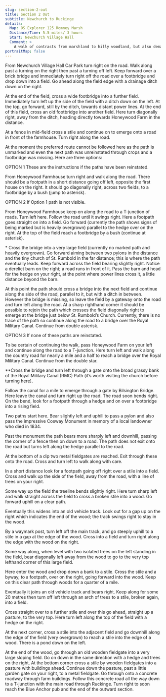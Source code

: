 ```yaml
---
slug: section-2-out
title: Section 2 Out
subtitle: Newchurch to Ruckinge
details:
  Map: OS Explorer 125 Romney Marsh
  Distance/Time: 5.5 miles/ 3 hours
  Start: Newchurch Village Hall
  Comment: >
    A walk of contrasts from marshland to hilly woodland, but also demanding moments with poor stiles and paths not reinstated through growing crops. At the time of walking there were paths that were not evident on the ground. Three options are given to make the walk possible. Hopefully the situation will have improved. Enjoy the charming St. Rumwold's Church, the Royal Military Canal, plus excellent views of the marsh and the Cosway Monument.
portraitMap: false
---
```

From Newchurch Village Hall Car Park turn right on the road. Walk along past a turning on the right then past a turning off left. Keep forward over a brick bridge and immediately turn right off the road over a footbridge and drop down into a field. Go ahead along the field edge with a drainage ditch down on the right.

At the end of the field, cross a wide footbridge into a further field. Immediately turn left up the side of the field with a ditch down on the left. At the top, go forward, still by the ditch, towards distant power lines. At the end of this field, cross an old footbridge into another field. Here turn diagonally right, away from the ditch, heading directly towards Honeywood Farm in the distance.

At a fence in mid-field cross a stile and continue on to emerge onto a road in front of the farmhouse. Turn right along the road.

At the moment the preferred route cannot be followed here as the path is unmarked and even the next path was unreinstated through crops and a footbridge was missing. Here are three options:

OPTION 1 These are the instructions if the paths have been reinstated.

From Honeywood Farmhouse turn right and walk along the road. There should be a footpath in a short distance going off left, opposite the first house on the right. It should go diagonally right, across two fields, to a footbridge by a bush (jump to asterisk).

OPTION 2 If Option 1 path is not visible.

From Honeywood Farmhouse keep on along the road to a T-junction of roads. Turn left here. Follow the road until it swings right. Here a footpath goes straight on into a field. Go forward (currently the path shows signs of being marked but is heavily overgrown) parallel to the hedge over on the right. At the top of the field reach a footbridge by a bush (continue at asterisk).

\* Cross the bridge into a very large field (currently no marked path and heavily overgrown). Go forward aiming between two pylons in the distance and the tiny church of St. Rumbold in the far distance; this is where the path eventually leads. Keep forward across the field bearing slightly right. Notice a derelict barn on the right; a road runs in front of it. Pass the barn and head for the hedge on your right, at the point where power lines cross it, a little distance beyond the barn.

At this point the path should cross a bridge into the next field and continue along the side of the road, parallel to it, but with a ditch in between. However the bridge is missing, so leave the field by a gateway onto the road and turn left along the road. At a sharp righthand corner it should be possible to rejoin the path which crosses the field diagonally right to emerge at the bridge just below St. Rumbold’s Church. Currently, there is no trace of the path so continue along the road to a bridge over the Royal Military Canal. Continue from double asterisk.

OPTION 3 If none of these paths are reinstated.

To be certain of continuing the walk, pass Honeywood Farm on your left and continue along the road to a T-junction. Here turn left and walk along the country road for nearly a mile and a half to reach a bridge over the Royal Military Canal. Continue from the double star.

\*\*Cross the bridge and turn left through a gate onto the broad grassy bank of the Royal Military Canal (RMC) Path (it’s worth visiting the church before turning here).

Follow the canal for a mile to emerge through a gate by Bilsington Bridge. Here leave the canal and turn right up the road. The road soon bends right. On the bend, look for a footpath through a hedge and on over a footbridge into a rising field.

Two paths start here. Bear slightly left and uphill to pass a pylon and also pass the impressive Cosway Monument in memory of a local landowner who died in 1834.

Past the monument the path bears more sharply left and downhill, passing the corner of a fence then on down to a road. The path does not exit onto the road but turns left along the hedge parallel to the road.

At the bottom of a dip two metal fieldgates are reached. Exit through these onto the road. Cross and turn left to walk along with care.

In a short distance look for a footpath going off right over a stile into a field. Cross and walk up the side of the field, away from the road, with a line of trees on your right.

Some way up the field the treeline bends slightly right. Here turn sharp left and walk straight across the field to cross a broken stile into a wood. Go forward uphill on a clear path.

Eventually this widens into an old vehicle track. Look out for a gap up on the right which indicates the end of the wood; the track swings right to stay in the wood.

By a waymark post, turn left off the main track, and go steeply uphill to a stile in a gap at the edge of the wood. Cross into a field and turn right along the edge with the wood on the right.

Some way along, when level with two isolated trees on the left standing in the field, bear diagonally left away from the wood to go to the very top lefthand corner of this large field.

Here enter the wood and drop down a bank to a stile. Cross the stile and a byway, to a footpath, over on the right, going forward into the wood. Keep on this clear path through woods for a quarter of a mile.

Eventually it joins an old vehicle track and bears right. Keep along for some 20 metres then turn off left through an arch of trees to a stile, broken again, into a field.

Cross straight over to a further stile and over this go ahead, straight up a pasture, to the very top. Here turn left along the top of the field with a hedge on the right.

At the next corner, cross a stile into the adjacent field and go downhill along the edge of the field (very overgrown) to reach a stile into the edge of a wood. There is a pond down on the left.

At the end of the wood, go through an old wooden fieldgate into a very large sloping field. Go on down in the same direction with a hedge and trees on the right. At the bottom corner cross a stile by wooden fieldgates into a pasture with buildings ahead. Continue down the pasture, past a little garden gate on your right, to a metal fieldgate. Go through onto a concrete roadway through farm buildings. Follow this concrete road all the way down to a T-junction with the main road through Ruckinge. Turn right to soon reach the Blue Anchor pub and the end of the outward section.

